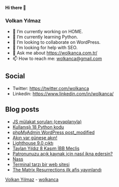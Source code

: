 #### Hi there 👋

### Volkan Yılmaz

- 🔭 I’m currently working on HOME.
- 🌱 I’m currently learning Python.
- 👯 I’m looking to collaborate on WordPress.
- 🤔 I’m looking for help with SEO.
- 💬 Ask me about https://wolkanca.com.tr/
- 📫 How to reach me: wolkanca@gmail.com

## Social
- Twitter: https://twitter.com/wolkanca
- Linkedin: https://www.linkedin.com/in/wolkanca/



## Blog posts
<!-- BLOG-POST-LIST:START -->
- [JS mülakat soruları &lpar;cevaplarıyla&rpar;](https://wolkanca.com.tr/js-mulakat-sorulari-cevaplariyla/)
- [Kullanışlı 18 Python kodu](https://wolkanca.com.tr/kullanisli-18-python-kodu/)
- [phpMyAdmin WordPress post_modified](https://wolkanca.com.tr/phpmyadmin-wordpress-post_modified/)
- [Akın var güneşe akın!](https://wolkanca.com.tr/akin-var-gunese-akin/)
- [Lighthouse 9.0 çıktı](https://wolkanca.com.tr/lighthouse-9-0-cikti/)
- [Taylan Yıldız 8 Kasım İBB Meclis](https://wolkanca.com.tr/taylan-yildiz-8-kasim-ibb-meclis/)
- [Patronunuzu açık kaynak için nasıl ikna edersin?](https://wolkanca.com.tr/patronunuzu-acik-kaynak-icin-nasil-ikna-edersin/)
- [Nass](https://wolkanca.com.tr/nass/)
- [Terminal tarzı bir web sitesi](https://wolkanca.com.tr/terminal-tarzi-bir-web-sitesi/)
- [The Matrix Resurrections ilk afiş yayınlandı](https://wolkanca.com.tr/the-matrix-resurrections-ilk-afis-yayinlandi/)
<!-- BLOG-POST-LIST:END -->


[Volkan Yılmaz](https://volkanyilmaz.com.tr/) - [wolkanca](https://wolkanca.com.tr/)
